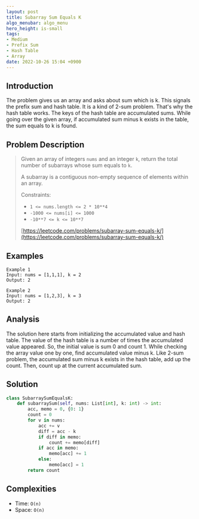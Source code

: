 ```yaml
---
layout: post
title: Subarray Sum Equals K
algo_menubar: algo_menu
hero_height: is-small
tags:
- Medium
- Prefix Sum
- Hash Table
- Array
date: 2022-10-26 15:04 +0900
---
```

## Introduction
The problem gives us an array and asks about sum which is k.
This signals the prefix sum and hash table.
It is a kind of 2-sum problem.
That's why the hash table works.
The keys of the hash table are accumulated sums.
While going over the given array, if accumulated sum minus k exists in the table, the sum equals to k is found.

## Problem Description
> Given an array of integers `nums` and an integer `k`, return the total number of subarrays whose sum equals to `k`.
>
> A subarray is a contiguous non-empty sequence of elements within an array.
>
> Constraints:
> - `1 <= nums.length <= 2 * 10**4`
> - `-1000 <= nums[i] <= 1000`
> - `-10**7 <= k <= 10**7`
>
> [https://leetcode.com/problems/subarray-sum-equals-k/](https://leetcode.com/problems/subarray-sum-equals-k/)

## Examples
```
Example 1
Input: nums = [1,1,1], k = 2
Output: 2
```

```
Example 2
Input: nums = [1,2,3], k = 3
Output: 2
```

## Analysis
The solution here starts from initializing the accumulated value and hash table.
The value of the hash table is a number of times the accumulated value appeared.
So, the initial value is sum 0 and count 1.
While checking the array value one by one, find accumulated value minus k.
Like 2-sum problem, the accumulated sum minus k exists in the hash table, add up the count.
Then, count up at the current accumulated sum.

## Solution
```python
class SubarraySumEqualsK:
    def subarraySum(self, nums: List[int], k: int) -> int:
        acc, memo = 0, {0: 1}
        count = 0
        for v in nums:
            acc += v
            diff = acc - k
            if diff in memo:
                count += memo[diff]
            if acc in memo:
                memo[acc] += 1
            else:
                memo[acc] = 1
        return count
```

## Complexities
- Time: `O(n)`
- Space: `O(n)`

